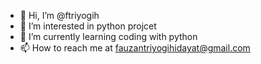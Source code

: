 - 👋 Hi, I’m @ftriyogih
- 👀 I’m interested in python projcet
- 🌱 I’m currently learning coding with python
- 📫 How to reach me at fauzantriyogihidayat@gmail.com

<!---
ftriyogih/ftriyogih is a ✨ special ✨ repository because its `README.md` (this file) appears on your GitHub profile.
You can click the Preview link to take a look at your changes.
--->
